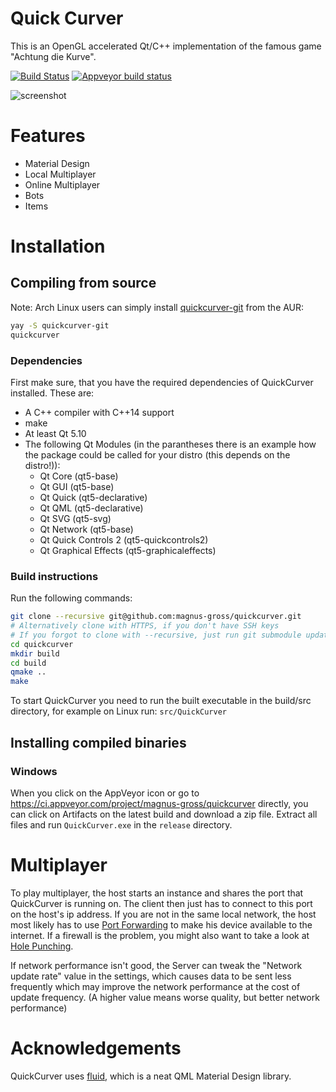# Quick Curver
This is an OpenGL accelerated Qt/C++ implementation of the famous game "Achtung die Kurve".

[![Build Status](https://travis-ci.org/magnus-gross/quickcurver.svg?branch=develop)](https://travis-ci.org/magnus-gross/quickcurver)
[![Appveyor build status](https://ci.appveyor.com/api/projects/status/v0yfey5sbceddbd8?svg=true)](https://ci.appveyor.com/project/magnus-gross/quickcurver)

![screenshot](http://i.imgur.com/IGa3NwA.png)

# Features
* Material Design
* Local Multiplayer
* Online Multiplayer
* Bots
* Items


# Installation
## Compiling from source

Note: Arch Linux users can simply install [quickcurver-git](https://aur.archlinux.org/packages/quickcurver-git) from the AUR:

```bash
yay -S quickcurver-git
quickcurver
```

### Dependencies
First make sure, that you have the required dependencies of QuickCurver installed. These are:

* A C++ compiler with C++14 support
* make
* At least Qt 5.10
* The following Qt Modules (in the parantheses there is an example how the package could be called for your distro (this depends on the distro!)):
	- Qt Core (qt5-base)
	- Qt GUI (qt5-base)
	- Qt Quick (qt5-declarative)
	- Qt QML (qt5-declarative)
	- Qt SVG (qt5-svg)
	- Qt Network (qt5-base)
	- Qt Quick Controls 2 (qt5-quickcontrols2)
	- Qt Graphical Effects (qt5-graphicaleffects)

### Build instructions
Run the following commands:
```bash
git clone --recursive git@github.com:magnus-gross/quickcurver.git
# Alternatively clone with HTTPS, if you don't have SSH keys
# If you forgot to clone with --recursive, just run git submodule update --init
cd quickcurver
mkdir build
cd build
qmake ..
make
```

To start QuickCurver you need to run the built executable in the build/src directory, for example on Linux run: `src/QuickCurver`

## Installing compiled binaries

### Windows
When you click on the AppVeyor icon or go to https://ci.appveyor.com/project/magnus-gross/quickcurver directly, you can click on Artifacts on the latest build and download a zip file. Extract all files and run `QuickCurver.exe` in the `release` directory.

# Multiplayer
To play multiplayer, the host starts an instance and shares the port that QuickCurver is running on. The client then just has to connect to this port on the host's ip address.
If you are not in the same local network, the host most likely has to use [Port Forwarding](https://en.wikipedia.org/wiki/Port_forwarding) to make his device available to the internet.
If a firewall is the problem, you might also want to take a look at [Hole Punching](https://en.wikipedia.org/wiki/Hole_punching_(networking)).

If network performance isn't good, the Server can tweak the "Network update rate" value in the settings, which causes data to be sent less frequently which may improve the network performance at the cost of update frequency. (A higher value means worse quality, but better network performance)

# Acknowledgements
QuickCurver uses [fluid](https://github.com/lirios/fluid), which is a neat QML Material Design library.
